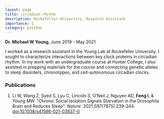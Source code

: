 ```yaml
---
layout: page
title: circadian rhythm
description: Rockefeller University, Research Assistant
importance: 1
category: postbac
---
```


**Dr. Michael W Young**, June 2019 - May 2021

I worked as a research assistant in the Young Lab at Rockefeller University. I sought to characterize interactions between key clock proteins in circadian rhythm. In my work with an undergraduate course at Hunter College, I also assisted in prepping materials for the course and connecting genetic alleles to sleep disorders, chronotypes, and cell-autonomous circadian clocks.


### Publications

1. Li W, Wang Z, Syed S, Lyu C, Lincoln S, O’Neil J, Nguyen AD, **Feng I**, & Young MW. "Chronic Social Isolation Signals Starvation in the Drosophila Brain and Reduces Sleep". *Nature*. 2021;597(7875):239-244. [doi:10.1038/s41586-021-03837-0](https://doi.org/10.1038/s41586-021-03837-0)
